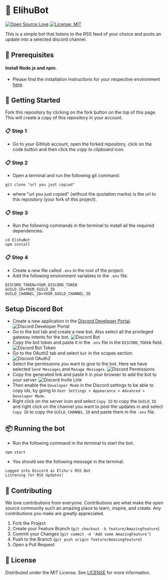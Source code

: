 # 🤖 ElihuBot

[![Open Source Love](https://firstcontributions.github.io/open-source-badges/badges/open-source-v1/open-source.svg)](https://github.com/firstcontributions/open-source-badges)
[![License: MIT](https://img.shields.io/badge/License-MIT-green.svg)](https://opensource.org/licenses/MIT)

This is a simple bot that listens to the RSS feed of your choice and posts an update into a selected discord channel.

## 📝 Prerequisites
#### Install Node.js and npm.
- Please find the installation instructions for your respective environment [here](https://www.digitalocean.com/community/tutorial_collections/how-to-install-node-js).

## 🚀 Getting Started
Fork this repository by clicking on the fork button on the top of this page. This will create a copy of this repository in your account.

### 📋 Step 1
- Go to your GitHub account, open the forked repository, click on the code button and then click the _copy to clipboard_ icon.

### 📋 Step 2
- Open a terminal and run the following git command:
```
git clone "url you just copied"
```
- where "url you just copied" (without the quotation marks) is the url to this repository (your fork of this project).

### 📋 Step 3
- Run the following commands in the terminal to install all the required dependencies.
```
cd ElihuBot
npm install
```
### 📋 Step 4
- Create a new file called `.env` in the root of the project.
- Add the following environment variables to the `.env` file.
```
DISCORD_TOKEN=YOUR_DISCORD_TOKEN
GUILD_ID=YOUR_GUILD_ID
GUILD_CHANNEL_ID=YOUR_GUILD_CHANNEL_ID
```
## Setup Discord Bot
- Create a new application in the [Discord Developer Portal](https://discord.com/developers/applications).
![Discord Developer Portal](https://i.imgur.com/IESJttn.png)
- Go to the bot tab and create a new bot. Also select all the privileged gateway intents for the bot.
![Discord Bot](https://i.imgur.com/u6gSfCy.png)
- Copy the bot token and paste it in the `.env` file in the `DISCORD_TOKEN` field.
![Discord Bot Token](https://i.imgur.com/1G8kQYX.png)
- Go to the OAuth2 tab and select `bot` in the scopes section.
![Discord OAuth2](https://i.imgur.com/kEuipiK.png)
- Select the permissions you want to give to the bot. Here we have selected `Send Messages` and `Manage Messages`.
![Discord Permissions](https://i.imgur.com/1MH188C.png)
- Copy the generated link and paste it in your browser to add the bot to your server.
![Discord Invite Link](https://i.imgur.com/wXxKxDv.png)
- Then enable the `Developer Mode` in the Discord settings to be able to copy ids, by going to `User Settings > Appearance > Advanced > Developer Mode`.
- Right click on the server icon and select `Copy ID` to copy the `GUILD_ID` and right click on the channel you want to post the updates in and select `Copy ID` to copy the `GUILD_CHANNEL_ID` and paste them in the `.env` file.

## 📦 Running the bot
- Run the following command in the terminal to start the bot.
```
npm start
```
- You should see the following message in the terminal.
```
Logged into Discord as Elihu's RSS Bot
Listening for RSS Updates!
```

## 📖 Contributing
We love contributions from everyone. Contributions are what make the open source community such an amazing place to learn, inspire, and create. Any contributions you make are greatly appreciated.

1. Fork the Project
2. Create your Feature Branch (`git checkout -b feature/AmazingFeature`)
3. Commit your Changes (`git commit -m 'Add some AmazingFeature'`)
4. Push to the Branch (`git push origin feature/AmazingFeature`)
5. Open a Pull Request

## 📃 License
Distributed under the MIT License. See [LICENSE](https://github.com/markrmessmore/ElihuBot/blob/main/LICENSE) for more information.
